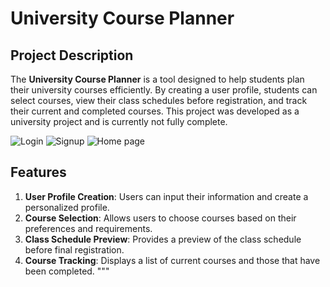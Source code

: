 
# University Course Planner

## Project Description

The **University Course Planner** is a tool designed to help students plan their university courses efficiently. By creating a user profile, students can select courses, view their class schedules before registration, and track their current and completed courses. This project was developed as a university project and is currently not fully complete.


![Login](https://github.com/mubin25-dodu/unicourseplanner/blob/main/oop%20project%201/Images/Screenshot%202025-02-01%20061353.png)
![Signup](https://github.com/mubin25-dodu/unicourseplanner/blob/main/oop%20project%201/Images/Screenshot%202025-02-01%20061420.png)
![Home page](https://github.com/mubin25-dodu/unicourseplanner/blob/main/oop%20project%201/Images/Screenshot%202025-02-01%20061513.png)
## Features

1. **User Profile Creation**: Users can input their information and create a personalized profile.
2. **Course Selection**: Allows users to choose courses based on their preferences and requirements.
3. **Class Schedule Preview**: Provides a preview of the class schedule before final registration.
4. **Course Tracking**: Displays a list of current courses and those that have been completed.
"""
